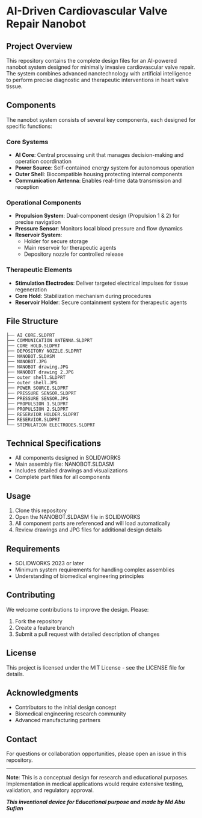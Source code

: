 # AI-Driven Cardiovascular Valve Repair Nanobot

## Project Overview
This repository contains the complete design files for an AI-powered nanobot system designed for minimally invasive cardiovascular valve repair. The system combines advanced nanotechnology with artificial intelligence to perform precise diagnostic and therapeutic interventions in heart valve tissue.

## Components
The nanobot system consists of several key components, each designed for specific functions:

### Core Systems
- **AI Core**: Central processing unit that manages decision-making and operation coordination
- **Power Source**: Self-contained energy system for autonomous operation
- **Outer Shell**: Biocompatible housing protecting internal components
- **Communication Antenna**: Enables real-time data transmission and reception

### Operational Components
- **Propulsion System**: Dual-component design (Propulsion 1 & 2) for precise navigation
- **Pressure Sensor**: Monitors local blood pressure and flow dynamics
- **Reservoir System**: 
  - Holder for secure storage
  - Main reservoir for therapeutic agents
  - Depository nozzle for controlled release

### Therapeutic Elements
- **Stimulation Electrodes**: Deliver targeted electrical impulses for tissue regeneration
- **Core Hold**: Stabilization mechanism during procedures
- **Reservoir Holder**: Secure containment system for therapeutic agents

## File Structure
```
├── AI CORE.SLDPRT
├── COMMUNICATION ANTENNA.SLDPRT
├── CORE HOLD.SLDPRT
├── DEPOSITORY NOZZLE.SLDPRT
├── NANOBOT.SLDASM
├── NANOBOT.JPG
├── NANOBOT drawing.JPG
├── NANOBOT drawing 2.JPG
├── outer shell.SLDPRT
├── outer shell.JPG
├── POWER SOURCE.SLDPRT
├── PRESSURE SENSOR.SLDPRT
├── PRESSURE SENSOR.JPG
├── PROPULSION 1.SLDPRT
├── PROPULSION 2.SLDPRT
├── RESERVIOR HOLDER.SLDPRT
├── RESERVIOR.SLDPRT
└── STIMULATION ELECTRODES.SLDPRT
```

## Technical Specifications
- All components designed in SOLIDWORKS
- Main assembly file: NANOBOT.SLDASM
- Includes detailed drawings and visualizations
- Complete part files for all components

## Usage
1. Clone this repository
2. Open the NANOBOT.SLDASM file in SOLIDWORKS
3. All component parts are referenced and will load automatically
4. Review drawings and JPG files for additional design details

## Requirements
- SOLIDWORKS 2023 or later
- Minimum system requirements for handling complex assemblies
- Understanding of biomedical engineering principles

## Contributing
We welcome contributions to improve the design. Please:
1. Fork the repository
2. Create a feature branch
3. Submit a pull request with detailed description of changes

## License
This project is licensed under the MIT License - see the LICENSE file for details.

## Acknowledgments
- Contributors to the initial design concept
- Biomedical engineering research community
- Advanced manufacturing partners

## Contact
For questions or collaboration opportunities, please open an issue in this repository.

---
**Note**: This is a conceptual design for research and educational purposes. Implementation in medical applications would require extensive testing, validation, and regulatory approval.


*******This inventional device for Educational purpose and made by Md Abu Sufian*******
